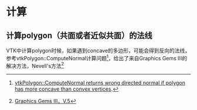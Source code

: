 # 计算

## 计算polygon（共面或者近似共面）的法线

VTK中计算polygon时候，如果遇到concave的多边形，可能会得到反向的法线，参考vtkPolygon::ComputeNormal计算问题[^1]，给出了来自Graphics Gems III的解决方法，Nevell's方法[^2]













[^1]: [vtkPolygon::ComputeNormal returns wrong directed normal if polygon has more concave than convex vertices](https://gitlab.kitware.com/vtk/vtk/-/issues/11988).
[^2]: [Graphics Gems III，V.5](https://theswissbay.ch/pdf/Gentoomen%20Library/Game%20Development/Programming/Graphics%20Gems%203.pdf)
